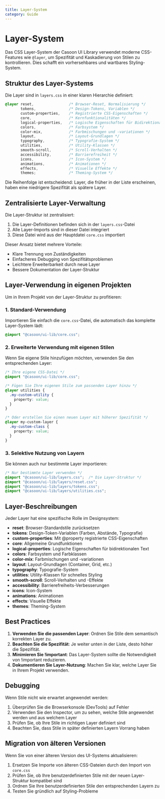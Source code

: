 ```yaml
---
title: Layer-System
category: Guide
---
```


# Layer-System

Das CSS Layer-System der Casoon UI Library verwendet moderne CSS-Features wie `@layer`, um Spezifität und Kaskadierung von Stilen zu kontrollieren. Dies schafft ein vorhersehbares und wartbares Styling-System.

## Struktur des Layer-Systems

Die Layer sind in `layers.css` in einer klaren Hierarchie definiert:

```css
@layer reset,                /* Browser-Reset, Normalisierung */
       tokens,               /* Design-Tokens, Variablen */
       custom-properties,    /* Registrierte CSS-Eigenschaften */
       core,                 /* Kernfunktionalitäten */
       logical-properties,   /* Logische Eigenschaften für Bidirektionalität */
       colors,               /* Farbsystem */
       color-mix,            /* Farbmischungen und -variationen */
       layout,               /* Layout-Grundlagen */
       typography,           /* Typografie-System */
       utilities,            /* Utility-Klassen */
       smooth-scroll,        /* Scroll-Verhalten */
       accessibility,        /* Barrierefreiheit */
       icons,                /* Icon-System */
       animations,           /* Animationen */
       effects,              /* Visuelle Effekte */
       themes;               /* Theming-System */
```

Die Reihenfolge ist entscheidend: Layer, die früher in der Liste erscheinen, haben eine niedrigere Spezifität als spätere Layer.

## Zentralisierte Layer-Verwaltung

Die Layer-Struktur ist zentralisiert:

1. Die Layer-Definitionen befinden sich in der `layers.css`-Datei
2. Alle Layer-Imports sind in dieser Datei integriert
3. Diese Datei wird aus der Hauptdatei `core.css` importiert

Dieser Ansatz bietet mehrere Vorteile:
- Klare Trennung von Zuständigkeiten
- Einfacheres Debugging von Spezifitätsproblemen
- Leichtere Erweiterbarkeit durch neue Layer
- Bessere Dokumentation der Layer-Struktur

## Layer-Verwendung in eigenen Projekten

Um in Ihrem Projekt von der Layer-Struktur zu profitieren:

### 1. Standard-Verwendung

Importieren Sie einfach die `core.css`-Datei, die automatisch das komplette Layer-System lädt:

```css
@import "@casoon/ui-lib/core.css";
```

### 2. Erweiterte Verwendung mit eigenen Stilen

Wenn Sie eigene Stile hinzufügen möchten, verwenden Sie den entsprechenden Layer:

```css
/* Ihre eigene CSS-Datei */
@import "@casoon/ui-lib/core.css";

/* Fügen Sie Ihre eigenen Stile zum passenden Layer hinzu */
@layer utilities {
  .my-custom-utility {
    property: value;
  }
}

/* Oder erstellen Sie einen neuen Layer mit höherer Spezifität */
@layer my-custom-layer {
  .my-custom-class {
    property: value;
  }
}
```

### 3. Selektive Nutzung von Layern

Sie können auch nur bestimmte Layer importieren:

```css
/* Nur bestimmte Layer verwenden */
@import "@casoon/ui-lib/layers.css";  /* Die Layer-Struktur */
@import "@casoon/ui-lib/layers/reset.css";
@import "@casoon/ui-lib/layers/tokens.css";
@import "@casoon/ui-lib/layers/utilities.css";
```

## Layer-Beschreibungen

Jeder Layer hat eine spezifische Rolle im Designsystem:

- **reset**: Browser-Standardstile zurücksetzen
- **tokens**: Design-Token-Variablen (Farben, Abstände, Typografie)
- **custom-properties**: Mit @property registrierte CSS-Eigenschaften
- **core**: Allgemeine Grundfunktionen
- **logical-properties**: Logische Eigenschaften für bidirektionalen Text
- **colors**: Farbsystem und Farbklassen
- **color-mix**: Farbmischungen und -variationen
- **layout**: Layout-Grundlagen (Container, Grid, etc.)
- **typography**: Typografie-System
- **utilities**: Utility-Klassen für schnelles Styling
- **smooth-scroll**: Scroll-Verhalten und -Effekte
- **accessibility**: Barrierefreiheits-Verbesserungen
- **icons**: Icon-System
- **animations**: Animationen
- **effects**: Visuelle Effekte
- **themes**: Theming-System

## Best Practices

1. **Verwenden Sie die passenden Layer**: Ordnen Sie Stile dem semantisch korrekten Layer zu.
2. **Beachten Sie die Spezifität**: Je weiter unten in der Liste, desto höher die Spezifität.
3. **Minimieren Sie !important**: Das Layer-System sollte die Notwendigkeit von !important reduzieren.
4. **Dokumentieren Sie Layer-Nutzung**: Machen Sie klar, welche Layer Sie in Ihrem Projekt verwenden.

## Debugging

Wenn Stile nicht wie erwartet angewendet werden:

1. Überprüfen Sie die Browserkonsole (DevTools) auf Fehler
2. Verwenden Sie den Inspector, um zu sehen, welche Stile angewendet werden und aus welchem Layer
3. Prüfen Sie, ob Ihre Stile im richtigen Layer definiert sind
4. Beachten Sie, dass Stile in später definierten Layern Vorrang haben

## Migration von älteren Versionen

Wenn Sie von einer älteren Version des UI-Systems aktualisieren:

1. Ersetzen Sie Importe von älteren CSS-Dateien durch den Import von `core.css`
2. Prüfen Sie, ob Ihre benutzerdefinierten Stile mit der neuen Layer-Struktur kompatibel sind
3. Ordnen Sie Ihre benutzerdefinierten Stile den entsprechenden Layern zu
4. Testen Sie gründlich auf Styling-Probleme 